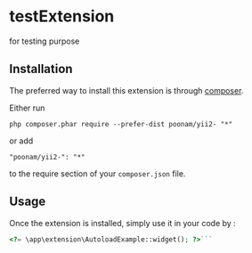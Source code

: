testExtension
=============
for testing purpose

Installation
------------

The preferred way to install this extension is through [composer](http://getcomposer.org/download/).

Either run

```
php composer.phar require --prefer-dist poonam/yii2- "*"
```

or add

```
"poonam/yii2-": "*"
```

to the require section of your `composer.json` file.


Usage
-----

Once the extension is installed, simply use it in your code by  :

```php
<?= \app\extension\AutoloadExample::widget(); ?>```